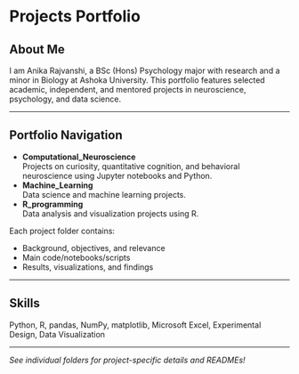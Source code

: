 # Projects Portfolio

## About Me
I am Anika Rajvanshi, a BSc (Hons) Psychology major with research and a minor in Biology at Ashoka University. This portfolio features selected academic, independent, and mentored projects in neuroscience, psychology, and data science.

---

## Portfolio Navigation
- **Computational_Neuroscience**  
  Projects on curiosity, quantitative cognition, and behavioral neuroscience using Jupyter notebooks and Python.
- **Machine_Learning**  
  Data science and machine learning projects.
- **R_programming**  
  Data analysis and visualization projects using R.

Each project folder contains:
- Background, objectives, and relevance
- Main code/notebooks/scripts
- Results, visualizations, and findings

---


## Skills
Python, R, pandas, NumPy, matplotlib, Microsoft Excel, Experimental Design, Data Visualization

---

_See individual folders for project-specific details and READMEs!_
